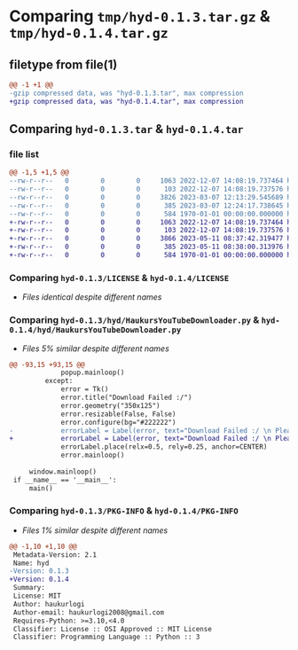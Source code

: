 # Comparing `tmp/hyd-0.1.3.tar.gz` & `tmp/hyd-0.1.4.tar.gz`

## filetype from file(1)

```diff
@@ -1 +1 @@
-gzip compressed data, was "hyd-0.1.3.tar", max compression
+gzip compressed data, was "hyd-0.1.4.tar", max compression
```

## Comparing `hyd-0.1.3.tar` & `hyd-0.1.4.tar`

### file list

```diff
@@ -1,5 +1,5 @@
--rw-r--r--   0        0        0     1063 2022-12-07 14:08:19.737464 hyd-0.1.3/LICENSE
--rw-r--r--   0        0        0      103 2022-12-07 14:08:19.737576 hyd-0.1.3/README.md
--rw-r--r--   0        0        0     3826 2023-03-07 12:13:29.545689 hyd-0.1.3/hyd/HaukursYouTubeDownloader.py
--rw-r--r--   0        0        0      385 2023-03-07 12:24:17.738645 hyd-0.1.3/pyproject.toml
--rw-r--r--   0        0        0      584 1970-01-01 00:00:00.000000 hyd-0.1.3/PKG-INFO
+-rw-r--r--   0        0        0     1063 2022-12-07 14:08:19.737464 hyd-0.1.4/LICENSE
+-rw-r--r--   0        0        0      103 2022-12-07 14:08:19.737576 hyd-0.1.4/README.md
+-rw-r--r--   0        0        0     3866 2023-05-11 08:37:42.319477 hyd-0.1.4/hyd/HaukursYouTubeDownloader.py
+-rw-r--r--   0        0        0      385 2023-05-11 08:38:00.313976 hyd-0.1.4/pyproject.toml
+-rw-r--r--   0        0        0      584 1970-01-01 00:00:00.000000 hyd-0.1.4/PKG-INFO
```

### Comparing `hyd-0.1.3/LICENSE` & `hyd-0.1.4/LICENSE`

 * *Files identical despite different names*

### Comparing `hyd-0.1.3/hyd/HaukursYouTubeDownloader.py` & `hyd-0.1.4/hyd/HaukursYouTubeDownloader.py`

 * *Files 5% similar despite different names*

```diff
@@ -93,15 +93,15 @@
             popup.mainloop()
         except:
             error = Tk()
             error.title("Download Failed :/")
             error.geometry("350x125")
             error.resizable(False, False)
             error.configure(bg="#222222")
-            errorLabel = Label(error, text="Download Failed :/ \n Please check your internet connection.",  fg="#EDEDED", bg="#222222")
+            errorLabel = Label(error, text="Download Failed :/ \n Please check your internet connection \n Maybe try updating your pip packages.",  fg="#EDEDED", bg="#222222")
             errorLabel.place(relx=0.5, rely=0.25, anchor=CENTER)
             error.mainloop()
             
     window.mainloop()
 if __name__ == '__main__':
     main()
```

### Comparing `hyd-0.1.3/PKG-INFO` & `hyd-0.1.4/PKG-INFO`

 * *Files 1% similar despite different names*

```diff
@@ -1,10 +1,10 @@
 Metadata-Version: 2.1
 Name: hyd
-Version: 0.1.3
+Version: 0.1.4
 Summary: 
 License: MIT
 Author: haukurlogi
 Author-email: haukurlogi2008@gmail.com
 Requires-Python: >=3.10,<4.0
 Classifier: License :: OSI Approved :: MIT License
 Classifier: Programming Language :: Python :: 3
```

